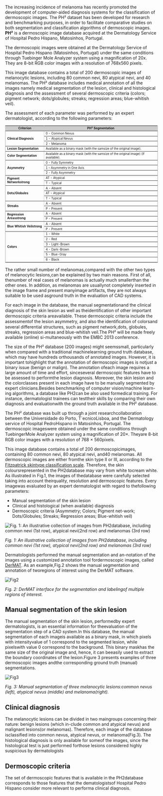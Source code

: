 The increasing incidence of melanoma has recently promoted the development of computer-aided diagnosis systems for the classification of dermoscopic images. The PH² dataset has been developed for research and benchmarking purposes, in order to facilitate comparative studies on both segmentation and classification algorithms of dermoscopic images. **PH²** is a dermoscopic image database acquired at the Dermatology Service of Hospital Pedro Hispano, Matosinhos, Portugal.

The dermoscopic images were obtained at the Dermatology Service of Hospital Pedro Hispano (Matosinhos, Portugal) under the same conditions through Tuebinger Mole Analyzer system using a magnification of 20x. They are 8-bit RGB color images with a resolution of 768x560 pixels.

This image database contains a total of 200 dermoscopic images of melanocytic lesions, including 80 common nevi, 80 atypical nevi, and 40 melanomas. The PH² database includes medical annotation of all the images namely medical segmentation of the lesion, clinical and histological diagnosis and the assessment of several dermoscopic criteria (colors; pigment network; dots/globules; streaks; regression areas; blue-whitish veil).

The assessment of each parameter was performed by an expert dermatologist, according to the following parameters:

<div>
  <table border="1" bordercolor="#CCCCCC" cellpadding="2" style="margin-top:15px; margin-bottom:5px; font-size:10px">
    <tbody>
      <tr align="center" bgcolor="#CCCCCC">
        <td><strong>Criterion</strong></td>
        <td><strong>PH² Segmentation</strong></td>
      </tr>

  <tr>
    <td rowspan="3"><strong>Clinical Diagnosis</td>
    <td>0 - Common Nevus</td>
  </tr>
  <tr>
    <td>1 - Atypical Nevus</td>
  </tr>
  <tr>
    <td>2 - Melanoma</td>
  </tr

  <tr>
    <td rowspan="1"><strong>Lesion Segmentation</td>
    <td>Available as a binary mask (with the samsize of the original image).</td>
  </tr

  <tr>
    <td rowspan="1"><strong>Color Segmentation</td>
    <td>Available as a binary mask (with the samsize of the original image) (If available).</td>
  </tr

  <tr>
    <td rowspan="3"><strong>Asymmetry</strong></td>
    <td>0 - Fully Symmetry</td>
  </tr>
  <tr>
    <td>1 – Asymmetry in One Axis</td>
  </tr>
  <tr>
    <td>2 - Fully Asymmetry</td>
  </tr

  <tr>
    <td rowspan="2"><strong>Pigment Networkstrong</td>
    <td>AT - Atypical</td>
  </tr>
  <tr>
    <td>T - Typical</td>
  </tr

  <tr>
    <td rowspan="3"><strong>Dots/Globules</strong>
    <td>A - Absent</td>
  </tr>
  <tr>
    <td>AT - Atypical</td>
  </tr>
  <tr>
    <td>T - Typical</td>
  </tr
  
  <tr>
    <td rowspan="2"><strong>Streaks</strong></td>
    <td>A - Absent</td>
  </tr>
  <tr>
    <td>P - Present</td>
  </tr

  <tr>
    <td rowspan="2"><strong>Regression Areasstrong</td>
    <td>A - Absent</td>
  </tr>
  <tr>
    <td>P - Present</td>
  </tr

  <tr>
    <td rowspan="2"><strong>Blue Whitish Veilstrong</td>
    <td>A - Absent</td>
  </tr>
  <tr>
    <td>P - Present</td>
  </tr

  <tr>
    <td rowspan="6"><strong>Colors</strong></td>
    <td>1 - White</td>
  </tr>
  <tr>
    <td>2 - Red</td>
  </tr>
  <tr>
    <td>3 - Light-Brown</td>
  </tr>
  <tr>
    <td>4 - Dark-Brown</td>
  </tr>
  <tr>
    <td>5 - Blue-Gray</td>
  </tr>
  <tr>
    <td>6 - Black</td>
  </tr>
    </tbody>
  </table>
</div>

The rather small number of melanomas,compared with the other two types of melanocytic lesions,can be explained by two main reasons. First of all, thenumber of real cases of melanomas is actually much smallerthan the other ones. In addition, as melanomas are usuallynot completely inserted in the image frame and present manyimage artifacts, they are not always suitable to be used asground truth in the evaluation of CAD systems.

For each image in the database, the manual segmentationand the clinical diagnosis of the skin lesion as well as theidentiﬁcation of other important dermoscopic criteria areavailable. These dermoscopic criteria include the assessmentof the lesion asymmetry, and also the identiﬁcation of colorsand several differential structures, such as pigment network,dots, globules, streaks, regression areas and blue-whitish veil.The PH² will be made freely available (online) si-multaneously with the EMBC 2013 conference. 

The size of the PH² database (200 images) might seemssmall, particularly when compared with a traditional machinelearning ground truth database, which may have hundreds orthousands of annotated images. However, it is important tohighlight that the annotation of dermoscopic images is notjust a binary issue (benign or malign). The annotation ofeach image requires a large amount of time and effort, sinceseveral dermoscopic features have to be assessed to performthe lesion diagnosis. Moreover, the skin lesion and the colorclasses present in each image have to be manually segmented by expert clinicians.Besides benchmarking of computer vision/machine learn-ing algorithms, a database like PH2can be also used formedical training. For instance, dermatologist trainees can testtheir skills by comparing their own diagnosis and evaluationwith the ground truth available in the PH² database.

The PH² database was built up through a joint researchcollaboration between the Universidade do Porto, T´ecnicoLisboa, and the Dermatology service of Hospital PedroHispano in Matosinhos, Portugal. The dermoscopic imageswere obtained under the same conditions through TuebingerMole Analyzer system using a magniﬁcation of 20×. Theyare 8-bit RGB color images with a resolution of 768 × 560pixels.

This image database contains a total of 200 dermoscopicimages, containing 80 common nevi, 80 atypical nevi, and40 melanomas. All dermoscopic images are either fromthe skin type II or III, according to the [Fitzpatrick skintype classiﬁcation scale](https://www.bioline.org.br/request?dv09029). Therefore, the skin coloursrepresented in the PH2database may vary from white tocream white. As illustrated in Fig.1, the images of thedatabase were carefully selected taking into account theirquality, resolution and dermoscopic features. Every imagewas evaluated by an expert dermatologist with regard to thefollowing parameters:

- Manual segmentation of the skin lesion
- Clinical and histological (when available) diagnosis
- Dermoscopic criteria (Asymmetry; Colors; Pigment net-work; Dots/Globules; Streaks; Regression areas; Blue-whitish veil)

![Fig. 1: An illustrative collection of images from PH2database, including common nevi (1st row), atypical nevi(2nd row) and melanomas (3rd row)](https://i.ibb.co/bv9QBkt/2023-09-24-150038.png)

<i>Fig. 1: An illustrative collection of images from PH2database, including common nevi (1st row), atypical nevi(2nd row) and melanomas (3rd row)</i>

Dermatologists performed the manual segmentation and an-notation of the images using a customized annotation tool fordermoscopic images, called [DerMAT](https://dl.acm.org/doi/10.1145/2304496.2304501). As an example,Fig.2 shows the manual segmentation and annotation of tworegions of interest using the DerMAT software.

![Fig2](https://i.ibb.co/G5M9KkC/Manual-segmentation-of-three-melanocytic-lesions-common-nevus-left-atypical-nevus.jpg)

<i>Fig. 2: DerMAT interface for the segmentation and labelingof multiple regions of interest.</i>

## Manual segmentation of the skin lesion

The manual segmentation of the skin lesion, performedby expert dermatologists, is an essential information for theevaluation of the segmentation step of a CAD system.In this database, the manual segmentation of each imageis available as a binary mask, in which pixels with intensityvalue of 1 correspond to the segmented lesion, while pixelswith value 0 correspond to the background. This binary maskhas the same size of the original image and, hence, it can beeasily used to extract the boundary coordinates of the lesion.Figure 3 presents examples of three dermoscopic images andthe corresponding ground truth (manual) segmentations.

![Fig3](https://i.ibb.co/CHTd5Jv/Original-image-left-blue-gray-middle-and-dark-brown-region-right.png)

<i>Fig. 3: Manual segmentation of three melanocytic lesions:common nevus (left), atypical nevus (middle) and melanoma(right).</i>

## Clinical diagnosis

The melanocytic lesions can be divided in two maingroups concerning their nature: benign lesions (which in-clude common and atypical nevus) and malignant lesions(or melanomas). Therefore, each image of the database isclassiﬁed into common nevus, atypical nevus, or melanoma(Fig.3). The histological diagnosis is only available for someof the images, since the histological test is just performed forthose lesions considered highly suspicious by dermatologists

## Dermoscopic criteria

The set of dermoscopic features that is available in the PH2database corresponds to those features that the dematologistsof Hospital Pedro Hispano consider more relevant to performa clinical diagnosis. 
